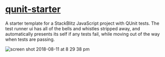 # [qunit-starter](https://stackblitz.com/edit/qunit-starter)

A starter template for a StackBlitz JavaScript project with QUnit tests. The test runner ui has all of the bells and whistles stripped away, and automatically presents its self if any tests fail, while moving out of the way when tests are passing.

![screen shot 2018-08-11 at 8 29 38 pm](https://user-images.githubusercontent.com/558005/43998224-695f4f9c-9da5-11e8-8bd3-40fcc7655745.png)
